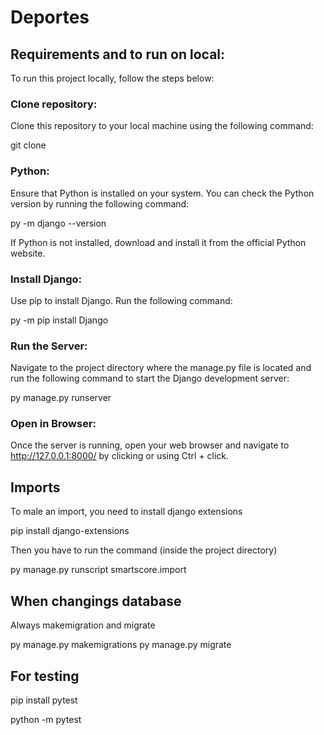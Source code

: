 # Deportes

## Requirements and to run on local:
To run this project locally, follow the steps below:

### Clone repository:

Clone this repository to your local machine using the following command:

git clone <repository-url>

### Python:

Ensure that Python is installed on your system. You can check the Python version by running the following command:

py -m django --version

If Python is not installed, download and install it from the official Python website.

### Install Django:

Use pip to install Django. Run the following command:

py -m pip install Django

### Run the Server:

Navigate to the project directory where the manage.py file is located and run the following command to start the Django development server:

py manage.py runserver

### Open in Browser:

Once the server is running, open your web browser and navigate to http://127.0.0.1:8000/ by clicking or using Ctrl + click.

## Imports

To male an import, you need to install django extensions

pip install django-extensions

Then you have to run the command (inside the project directory)

py manage.py runscript smartscore.import

## When changings database

Always makemigration and migrate 

py manage.py makemigrations
py manage.py migrate

## For testing

pip install pytest

python -m pytest


